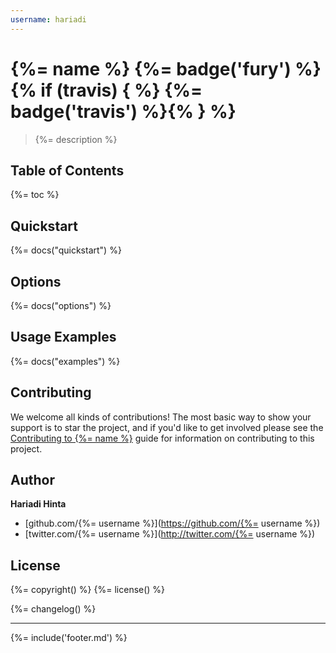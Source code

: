 ```yaml
---
username: hariadi
---
```

# {%= name %} {%= badge('fury') %} {% if (travis) { %} {%= badge('travis') %}{% } %}

> {%= description %}

## Table of Contents
{%= toc %}

## Quickstart
{%= docs("quickstart") %}

## Options
{%= docs("options") %}

## Usage Examples
{%= docs("examples") %}

## Contributing
We welcome all kinds of contributions! The most basic way to show your support is to star the project, and if you'd like to get involved please see the [Contributing to {%= name %}](http://assemble.io/contributing/) guide for information on contributing to this project.

## Author

**Hariadi Hinta**

+ [github.com/{%= username %}](https://github.com/{%= username %})
+ [twitter.com/{%= username %}](http://twitter.com/{%= username %})

## License
{%= copyright() %}
{%= license() %}

{%= changelog() %}

***

{%= include('footer.md') %}
